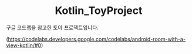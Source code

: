 <h1 align="center">Kotlin_ToyProject</h1>

구글 코드랩을 참고한 토이 프로젝트입니다.

(https://codelabs.developers.google.com/codelabs/android-room-with-a-view-kotlin/#0)
